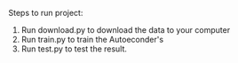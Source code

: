 Steps to run project:
1. Run download.py to download the data to your computer
2. Run train.py to train the Autoeconder's
3. Run test.py to test the result.
